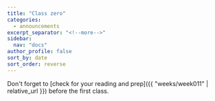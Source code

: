 ```yaml
---
title: "Class zero"
categories:
  - announcements
excerpt_separator: "<!--more-->"
sidebar:
  nav: "docs"
author_profile: false
sort_by: date
sort_order: reverse
---
```


Don't forget to [check for your reading and prep]({{ "weeks/week011" | relative_url }}) before the first class.
